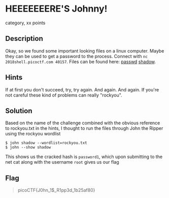 # HEEEEEEERE'S Johnny!
 category, xx points

## Description
 Okay, so we found some important looking files on a linux computer. Maybe they can be used to get a password to the process. Connect with `nc 2018shell.picoctf.com 40157`. Files can be found here: [passwd](https://2018shell.picoctf.com/static/7a017af70c0b86ab002896616376499e/passwd) [shadow](https://2018shell.picoctf.com/static/7a017af70c0b86ab002896616376499e/shadow). 

## Hints
 If at first you don't succeed, try, try again. And again. And again.
 If you're not careful these kind of problems can really "rockyou".

## Solution
 Based on the name of the challenge combined with the obvious reference to rockyou.txt in the hints, I thought to run the files through John the Ripper using the rockyou wordlist

 ```
 $ john shadow --wordlist=rockyou.txt
 $ john --show shadow
 ```

 This shows us the cracked hash is `password1`, which upon submitting to the net cat along with the username `root` gives us our flag


## Flag
>picoCTF{J0hn_1$_R1pp3d_1b25af80}
